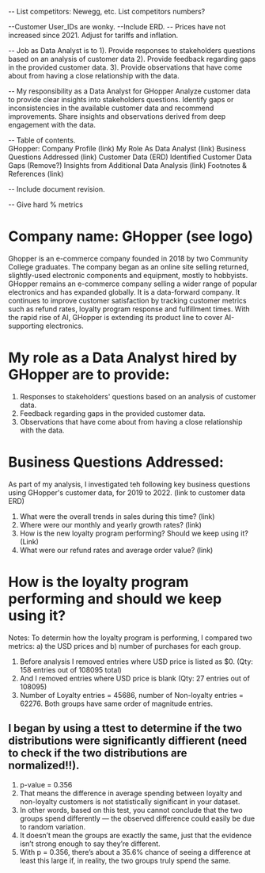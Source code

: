 -- List competitors: Newegg, etc.  List competitors numbers?

--Customer User_IDs are wonky. 
--Include ERD.
-- Prices have not increased since 2021.  Adjust for tariffs and inflation.

-- Job as Data Analyst is to 1). Provide responses to stakeholders questions based on an analysis of customer data 2). Provide feedback regarding gaps in the provided customer data. 3). Provide observations that have come about from having a close relationship with the data.

-- My responsibility as a Data Analyst for GHopper
Analyze customer data to provide clear insights into stakeholders questions.
Identify gaps or inconsistencies in the available customer data and recommend improvements.
Share insights and observations derived from deep engagement with the data.

-- Table of contents.  
  GHopper: Company Profile (link)
  My Role As Data Analyst (link)
  Business Questions Addressed (link)
  Customer Data (ERD) 
  Identified Customer Data Gaps (Remove?)
  Insights from Additional Data Analysis (link)
  Footnotes & References (link)

-- Include document revision. 

-- Give hard % metrics




# Company name:  GHopper (see logo)
Ghopper is an e-commerce company founded in 2018 by two Community College graduates.  The company began as an online site selling returned, slightly-used electronic components and equipment, mostly to hobbyists.  GHopper remains an e-commerce company selling a wider range of popular electronics and has expanded globally.  It is a data-forward company.  It continues to improve customer satisfaction by tracking customer metrics such as refund rates, loyalty program response and fulfillment times.  With the rapid rise of AI, GHopper is extending its product line to cover AI-supporting electronics.

#  My role as a Data Analyst hired by GHopper are to provide:  
1) Responses to stakeholders' questions based on an analysis of customer data. 
2) Feedback regarding gaps in the provided customer data. 
3) Observations that have come about from having a close relationship with the data.

# Business Questions Addressed:
  As part of my analysis, I investigated teh following key business questions using GHopper's customer data, for 2019 to 2022. (link to customer data ERD)  
  1) What were the overall trends in sales during this time? (link)
  2) Where were our monthly and yearly growth rates? (link)
  3) How is the new loyalty program performing?  Should we keep using it? (Link)
  4) What were our refund rates and average order value? (link)

    
# How is the loyalty program performing and should we keep using it?
Notes: To determin how the loyalty program is performing, I compared two metrics: a) the USD prices and b) number of purchases for each group. 
1. Before analysis I removed entries where USD price is listed as $0. (Qty: 158 entries out of 108095 total)
2. And I removed entries where USD price is blank (Qty: 27 entries out of 108095)
3. Number of Loyalty entries = 45686, number of Non-loyalty entries = 62276. Both groups have same order of magnitude entries. 
## I began by using a ttest to determine if the two distributions were significantly diffierent (need to check if the two distributions are normalized!!).  
1. p-value = 0.356
2. That means the difference in average spending between loyalty and non-loyalty customers is not statistically significant in your dataset.
3. In other words, based on this test, you cannot conclude that the two groups spend differently — the observed difference could easily be due to random variation.
4. It doesn’t mean the groups are exactly the same, just that the evidence isn’t strong enough to say they’re different.
5. With p = 0.356, there’s about a 35.6% chance of seeing a difference at least this large if, in reality, the two groups truly spend the same.
